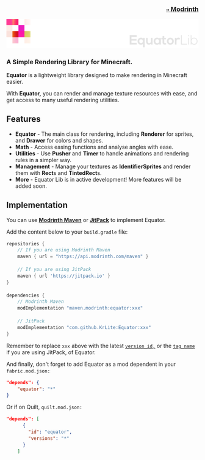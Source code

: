 ### <p align=right>[`→` Modrinth](https://modrinth.com/mod/equator)</p>

![Banner](artwork/banner.png)

### A Simple Rendering Library for Minecraft.

**Equator** is a lightweight library designed to make rendering in Minecraft easier.

With **Equator,** you can render and manage texture resources with ease, and get access to many useful rendering utilities.

## Features

- **Equator** - The main class for rendering, including **Renderer** for sprites, and **Drawer** for colors and shapes.
- **Math** - Access easing functions and analyse angles with ease.
- **Utilities** - Use **Pusher** and **Timer** to handle animations and rendering rules in a simpler way.
- **Management** - Manage your textures as **IdentifierSprites** and render them with **Rect**s and **TintedRect**s.
- **More** - Equator Lib is in active development! More features will be added soon.

## Implementation

You can use **[Modrinth Maven](https://docs.modrinth.com/docs/tutorials/maven/)** or **[JitPack](https://jitpack.io)** to implement Equator.

Add the content below to your `build.gradle` file:

```groovy
repositories {
    // If you are using Modrinth Maven
    maven { url = "https://api.modrinth.com/maven" }
    
    // If you are using JitPack
    maven { url 'https://jitpack.io' }
}

dependencies {
    // Modrinth Maven
    modImplementation "maven.modrinth:equator:xxx"
    
    // JitPack
    modImplementation "com.github.KrLite:Equator:xxx"
}
```

Remember to replace `xxx` above with the latest [`version id,`](https://modrinth.com/mod/equator/versions) or the [`tag name`](https://github.com/KrLite/Equator/tags) if you are using JitPack, of Equator.

And finally, don't forget to add Equator as a mod dependent in your `fabric.mod.json:`

```json
"depends": {
    "equator": "*"
}
```

Or if on Quilt, `quilt.mod.json:`

```json
"depends": [
      {
        "id": "equator",
        "versions": "*"
      }
    ]
```
